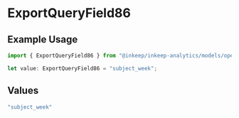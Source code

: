 # ExportQueryField86

## Example Usage

```typescript
import { ExportQueryField86 } from "@inkeep/inkeep-analytics/models/operations";

let value: ExportQueryField86 = "subject_week";
```

## Values

```typescript
"subject_week"
```